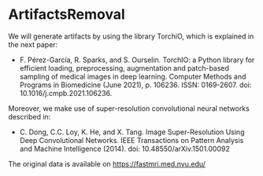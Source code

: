 # ArtifactsRemoval

We will generate artifacts by using the library TorchiO, which is explained in the next paper:

  - F. Pérez-García, R. Sparks, and S. Ourselin. TorchIO: a Python library for efficient loading, preprocessing, augmentation and patch-based sampling of medical images     in deep learning. Computer Methods and Programs in Biomedicine (June 2021), p. 106236. ISSN: 0169-2607. doi: 10.1016/j.cmpb.2021.106236.


Moreover, we make use of super-resolution convolutional neural networks described in:

  - C. Dong, C.C. Loy, K. He, and X. Tang. Image Super-Resolution Using Deep Convolutional Networks. IEEE Transactions on Pattern Analysis and Machine Intelligence 
    (2014). doi: 10.48550/arXiv.1501.00092
    
The original data is available on https://fastmri.med.nyu.edu/
